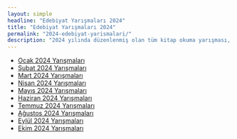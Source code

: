 ```yaml
---
layout: simple
headline: "Edebiyat Yarışmaları 2024"
title: "Edebiyat Yarışmaları 2024"
permalink: "2024-edebiyat-yarismalari/"
description: "2024 yılında düzenlenmiş olan tüm kitap okuma yarışması, şiir yarışması, senaryo yarışması ve diğer edebiyat yarışmalarını bu sayfadan ay-ay görüntüleyebilirsiniz."
---
```


<ul class='nav flex-column'>
   <li class='nav-item'><a class='nav-link' href='/ocak-2024-yarismalar/'>Ocak 2024 Yarışmaları</a></li>
   <li class='nav-item'><a class='nav-link' href='/subat-2024-yarismalar/'>Şubat 2024 Yarışmaları</a></li>
   <li class='nav-item'><a class='nav-link' href='/mart-2024-yarismalar/'>Mart 2024 Yarışmaları</a></li>
   <li class='nav-item'><a class='nav-link' href='/nisan-2024-yarismalar/'>Nisan 2024 Yarışmaları</a></li>
   <li class='nav-item'><a class='nav-link' href='/mayis-2024-yarismalar/'>Mayıs 2024 Yarışmaları</a></li>
   <li class='nav-item'><a class='nav-link' href='/haziran-2024-yarismalar/'>Haziran 2024 Yarışmaları</a></li>
   <li class='nav-item'><a class='nav-link' href='/temmuz-2024-yarismalar/'>Temmuz 2024 Yarışmaları</a></li>
   <li class='nav-item'><a class='nav-link' href='/agustos-2024-yarismalar/'>Ağustos 2024 Yarışmaları</a></li>
   <li class='nav-item'><a class='nav-link' href='/eylul-2024-yarismalar/'>Eylül 2024 Yarışmaları</a></li>
   <li class='nav-item'><a class='nav-link' href='/ekim-2024-yarismalar/'>Ekim 2024 Yarışmaları</a></li>
</ul>